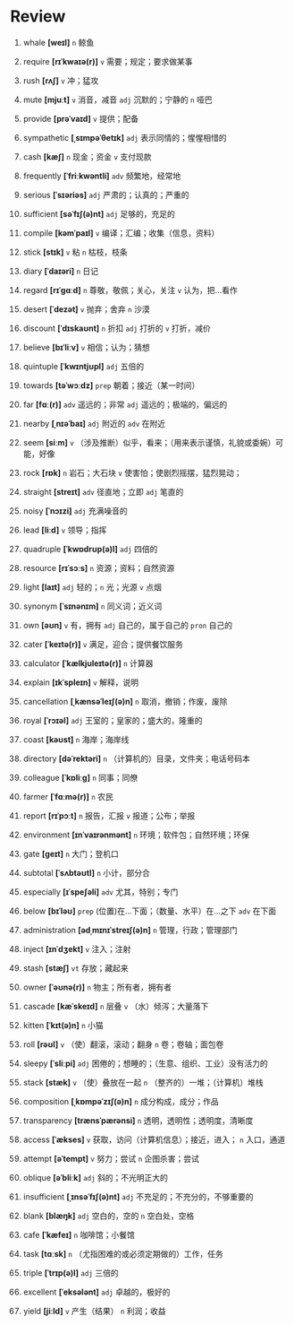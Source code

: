 # Review
1. whale **[weɪl]** `n` 鲸鱼

2. require **[rɪˈkwaɪə(r)]** `v` 需要；规定；要求做某事

3. rush **[rʌʃ]** `v` 冲；猛攻

4. mute **[mjuːt]** `v` 消音，减音 `adj` 沉默的；宁静的 `n` 哑巴

5. provide **[prəˈvaɪd]** `v` 提供；配备

6. sympathetic **[ˌsɪmpəˈθetɪk]** `adj` 表示同情的；惺惺相惜的

7. cash **[kæʃ]** `n` 现金；资金 `v` 支付现款

8. frequently **[ˈfriːkwəntli]** `adv` 频繁地，经常地

9. serious **[ˈsɪəriəs]** `adj` 严肃的；认真的；严重的

10. sufficient **[səˈfɪʃ(ə)nt]** `adj` 足够的，充足的

11. compile **[kəmˈpaɪl]** `v` 编译；汇编；收集（信息，资料）

12. stick **[stɪk]** `v` 粘 `n` 枯枝，枝条

13. diary **[ˈdaɪəri]** `n` 日记

14. regard **[rɪˈɡɑːd]** `n` 尊敬，敬佩；关心，关注 `v` 认为，把...看作

15. desert **[ˈdezət]** `v` 抛弃；舍弃 `n` 沙漠

16. discount **[ˈdɪskaʊnt]** `n` 折扣 `adj` 打折的 `v` 打折，减价

17. believe **[bɪˈliːv]** `v` 相信；认为；猜想

18. quintuple **[ˈkwɪntjʊpl]** `adj` 五倍的

19. towards **[təˈwɔːdz]** `prep` 朝着；接近（某一时间）

20. far **[fɑː(r)]** `adv` 遥远的；非常 `adj` 遥远的；极端的，偏远的

21. nearby **[ˌnɪəˈbaɪ]** `adj` 附近的 `adv` 在附近

22. seem **[siːm]** `v` （涉及推断）似乎，看来；（用来表示谨慎，礼貌或委婉）可能，好像

23. rock **[rɒk]** `n` 岩石；大石块 `v` 使害怕；使剧烈摇摆，猛烈晃动；

24. straight **[streɪt]** `adv` 径直地；立即 `adj` 笔直的

25. noisy **[ˈnɔɪzi]** `adj` 充满噪音的

26. lead **[liːd]** `v` 领导；指挥

27. quadruple **[ˈkwɒdrʊp(ə)l]** `adj` 四倍的

28. resource **[rɪˈsɔːs]** `n` 资源；资料；自然资源

29. light **[laɪt]** `adj` 轻的；`n` 光；光源 `v` 点烟

30. synonym **[ˈsɪnənɪm]** `n` 同义词；近义词

31. own **[əʊn]** `v` 有，拥有 `adj` 自己的，属于自己的 `pron` 自己的

32. cater **[ˈkeɪtə(r)]** `v` 满足，迎合；提供餐饮服务

33. calculator **[ˈkælkjuleɪtə(r)]** `n` 计算器

34. explain **[ɪkˈspleɪn]** `v` 解释，说明

35. cancellation **[ˌkænsəˈleɪʃ(ə)n]** `n` 取消，撤销；作废，废除

36. royal **[ˈrɔɪəl]** `adj` 王室的；皇家的；盛大的，隆重的

37. coast **[kəʊst]** `n` 海岸；海岸线

38. directory **[dəˈrektəri]** `n` （计算机的）目录，文件夹；电话号码本

39. colleague **[ˈkɒliːɡ]** `n` 同事；同僚

40. farmer **[ˈfɑːmə(r)]** `n` 农民

41. report **[rɪˈpɔːt]** `n` 报告，汇报 `v` 报道；公布；举报

42. environment **[ɪnˈvaɪrənmənt]** `n` 环境；软件包；自然环境；环保

43. gate **[ɡeɪt]** `n` 大门；登机口

44. subtotal **[ˈsʌbtəʊtl]** `n` 小计，部分合

45. especially **[ɪˈspeʃəli]** `adv` 尤其，特别；专门

46. below **[bɪˈləʊ]** `prep` (位置)在...下面；（数量、水平）在...之下 `adv` 在下面

47. administration **[ədˌmɪnɪˈstreɪʃ(ə)n]** `n` 管理，行政；管理部门

48. inject **[ɪnˈdʒekt]** `v` 注入；注射

49. stash **[stæʃ]** `vt` 存放；藏起来

50. owner **[ˈəʊnə(r)]** `n` 物主；所有者，拥有者

51. cascade **[kæˈskeɪd]** `n` 层叠 `v` （水）倾泻；大量落下

52. kitten **[ˈkɪt(ə)n]** `n` 小猫

53. roll **[rəʊl]** `v` （使）翻滚，滚动；翻身 `n` 卷；卷轴；面包卷

54. sleepy **[ˈsliːpi]** `adj` 困倦的；想睡的；（生意、组织、工业）没有活力的

55. stack **[stæk]** `v` （使）叠放在一起 `n` （整齐的）一堆；（计算机）堆栈

56. composition **[ˌkɒmpəˈzɪʃ(ə)n]** `n` 成分构成，成分；作品

57. transparency **[trænsˈpærənsi]** `n` 透明，透明性；透明度，清晰度

58. access **[ˈækses]** `v` 获取，访问（计算机信息）；接近，进入； `n` 入口，通道

59. attempt **[əˈtempt]** `v` 努力；尝试 `n` 企图杀害；尝试

60. oblique **[əˈbliːk]** `adj` 斜的；不光明正大的

61. insufficient **[ˌɪnsəˈfɪʃ(ə)nt]** `adj` 不充足的；不充分的，不够重要的

62. blank **[blæŋk]** `adj` 空白的，空的 `n` 空白处，空格

63. cafe **[ˈkæfeɪ]** `n` 咖啡馆；小餐馆

64. task **[tɑːsk]** `n` （尤指困难的或必须定期做的）工作，任务

65. triple **[ˈtrɪp(ə)l]** `adj` 三倍的

66. excellent **[ˈeksələnt]** `adj` 卓越的，极好的

67. yield **[jiːld]** `v` 产生（结果） `n` 利润；收益

